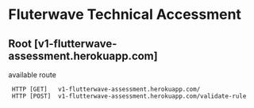 # Fluterwave Technical Accessment 

## Root [v1-flutterwave-assessment.herokuapp.com]

available route
``` 
 HTTP [GET]   v1-flutterwave-assessment.herokuapp.com/
 HTTP [POST]  v1-flutterwave-assessment.herokuapp.com/validate-rule

 ```
